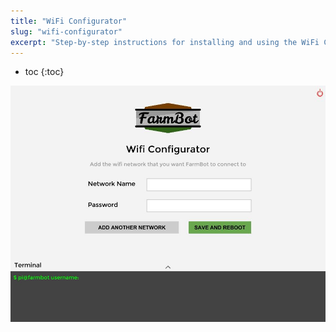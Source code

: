 ```yaml
---
title: "WiFi Configurator"
slug: "wifi-configurator"
excerpt: "Step-by-step instructions for installing and using the WiFi Configurator utility"
---
```


* toc
{:toc}


![f7375992-a617-11e4-9b88-a4c46baecf7b.jpg](a617-11e4-9b88-a4c46baecf7b.jpg)

